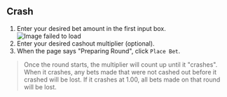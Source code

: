 ## Crash
1. Enter your desired bet amount in the first input box. <br> ![Image failed to load](https://github.com/fowntain/RBLXRoll-Guides/assets/93336301/85dc20df-8cf9-4771-8469-fd5ac64c7edb)
2. Enter your desired cashout multiplier (optional).
3. When the page says "Preparing Round", click `Place Bet`.
> Once the round starts, the multiplier will count up until it "crashes". When it crashes, any bets made that were not cashed out before it crashed will be lost. If it crashes at 1.00, all bets made on that round will be lost.
